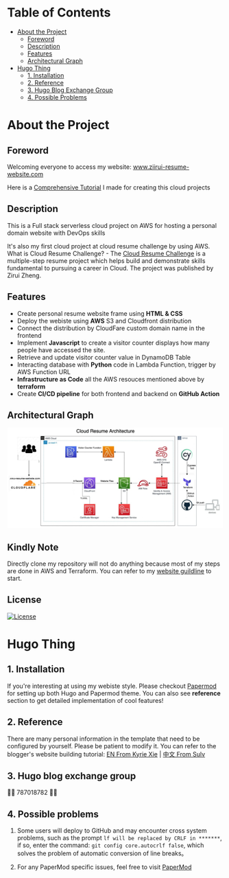 # Table of Contents

- [About the Project](#about-the-project)
  - [Foreword](#foreword)
  - [Description](#description)
  - [Features](#features)
  - [Architectural Graph](#architectural-graph)
- [Hugo Thing](#hugo-thing)
  - [1. Installation](#1-installation)
  - [2. Reference](#2-reference)
  - [3. Hugo Blog Exchange Group](#3-hugo-blog-exchange-group)
  - [4. Possible Problems](#4-possible-problems)

# About the Project

## Foreword

Welcoming everyone to access my website: www.ziirui-resume-website.com

Here is a [Comprehensive Tutorial](https://www.ziirui-resume-website.com/posts/tech/cloud_website/) I made for creating this cloud projects

## Description

This is a Full stack serverless cloud project on AWS for hosting a personal domain website with DevOps skills

It's also my first cloud project at cloud resume challenge by using AWS. What is Cloud Resume Challenge? - The [Cloud Resume Challenge](https://cloudresumechallenge.dev/) is a multiple-step resume project which helps build and demonstrate skills fundamental to pursuing a career in Cloud. The project was published by Zirui Zheng.

## Features

- Create personal resume website frame using **HTML & CSS**
- Deploy the webiste using **AWS** S3 and Cloudfront distribution
- Connect the distribution by CloudFare custom domain name in the frontend
- Implement **Javascript** to create a visitor counter displays how many people have accessed the site.
- Retrieve and update visitor counter value in DynamoDB Table
- Interacting database with **Python** code in Lambda Function, trigger by AWS Function URL
- **Infrastructure as Code** all the AWS resouces mentioned above by **terraform**
- Create **CI/CD pipeline** for both frontend and backend on **GitHub Action**

## Architectural Graph

![Cloud Diagram.jpg](https://github.com/zirui2333/ziirui-resume-repo-frontend/blob/main/Readme_Item/Cloud-resume-diagram.jpg?raw=true)

## Kindly Note

Directly clone my repository will not do anything because most of my steps are done in AWS and Terraform. You can refer to my [website guildline](https://www.ziirui-resume-website.com/posts/tech/cloud_website/) to start.

## License

[![License](https://img.shields.io/github/license/Ileriayo/markdown-badges?style=for-the-badge)](./LICENSE)
<br>

# Hugo Thing

## 1. Installation

If you're interesting at using my webiste style. Please checkout [Papermod](https://github.com/adityatelange/hugo-PaperMod/wiki/Installation#getting-started-) for setting up both Hugo and Papermod theme.
You can also see **reference** section to get detailed implementation of cool features!

## 2. Reference

There are many personal information in the template that need to be configured by yourself. Please be patient to modify it. You can refer to the blogger's website building tutorial: [EN From Kyrie Xie](https://kyxie.github.io/en/blog/tech/papermod/) | [中文 From Sulv](https://www.sulvblog.cn/posts/blog/build_hugo/)

## 3. Hugo blog exchange group

🎉🎉 787018782 🎉🎉

## 4. Possible problems

1. Some users will deploy to GitHub and may encounter cross system problems, such as the prompt `lf will be replaced by CRLF in *******`, if so, enter the command: `git config core.autocrlf false`, which solves the problem of automatic conversion of line breaks。

2. For any PaperMod specific issues, feel free to visit [PaperMod](https://github.com/adityatelange/hugo-PaperMod?tab=readme-ov-file#faqs--how-tos-guide-)
